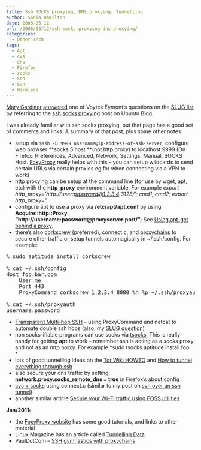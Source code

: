 ```yaml
---
title: Ssh SOCKS proxying, DNS proxying, Tunnelling
author: Sonia Hamilton
date: 2008-06-12
url: /2008/06/12/ssh-socks-proxying-dns-proxying/
categories:
  - Other-Tech
tags:
  - Apt
  - cvs
  - dns
  - Firefox
  - socks
  - Ssh
  - svn
  - Wireless
---
```

[Mary Gardiner][1] [answered][2] one of Voytek Eymont&#8217;s questions on the [SLUG list][3] by referring to the [ssh socks proxying][4] post on Ubuntu Blog.

<!--more-->

I was already familiar with ssh socks proxying, but that page has a good set of comments and links. A summary of that post, plus some other notes:

  * setup via `$ssh -D 9999 username@ip-address-of-ssh-server`, configure web browser **socks 5 host **(not http proxy) to localhost:9999 (On Firefox: Preferences, Advanced, Network, Settings, Manual, SOCKS Host. [FoxyProxy][5] really helps with this &#8211; you can setup wildcards to send certain URLs via certain proxies eg for when connecting via a VPN to work)
  * http proxying can be setup at the command line (for use by wget, apt, etc) with the **http_proxy** environment variable. For example *export http\_proxy=&#8217;http://user:password@1.2.3.4:3128/'; cmd1; cmd2; export http\_proxy=&#8221;*
  * configure apt to use a proxy via **/etc/apt/apt.conf** by using **Acquire::http::Proxy &#8220;http://username:password@proxyserver:port/&#8221;;** See [Using apt-get behind a proxy][6].
  * there&#8217;s also [corkscrew][7] (preferred), connect.c, and [proxychains][8] to secure other traffic or setup tunnels automagically in ~/.ssh/config. For example:

<pre>% sudo aptitude install corkscrew

% cat ~/.ssh/config
Host foo.bar.com
    User me
    Port 443
    ProxyCommand corkscrew 1.2.3.4 8080 %h %p ~/.ssh/proxyauth

% cat ~/.ssh/proxyauth
username:password</pre>

  * [Transparent Multi-hop SSH][9] &#8211; using ProxyCommand and netcat to automate double ssh hops (also, my [SLUG question][10])
  * non socks-ifiable programs can use socks via [tsocks][11]. This is really handy for getting **apt** to work &#8211; remember ssh is acting as a *socks* proxy and not as an *http* proxy. For example *sudo tsocks aptitude install foo  
    *
  * lots of good tunnelling ideas on the [Tor Wiki HOWTO][12] and [How to tunnel everything through ssh][13]
  * also secure your dns traffic by setting **network.proxy.socks\_remote\_dns = true** in Firefox&#8217;s about:config
  * [cvs + socks][14] using connect.c (similar to my post on [svn over an ssh tunnel][15])
  * another similar article [Secure your Wi-Fi traffic using FOSS utilities][16]

**Jan/2011:**

  * the [FoxyProxy website][17] has some good tutorials, and links to other material
  * Linux Magazine has an article called [Tunnelling Data][18]
  * PaulDotCom &#8211; [SSH gymnastics with proxychains][19]

<div id="_mcePaste" class="mcePaste" style="position:absolute;left:-10000px;top:0;width:1px;height:1px;overflow:hidden;">
  <pre><code>export http_proxy='http://219.93.2.113:3128/'</code></pre>
</div>

 [1]: http://puzzling.org/
 [2]: http://lists.slug.org.au/archives/slug/2008/06/msg00135.html
 [3]: http://lists.slug.org.au/listinfo/slug
 [4]: http://ubuntu.wordpress.com/2006/12/08/ssh-tunnel-socks-proxy-forwarding-secure-browsing/
 [5]: http://foxyproxy.mozdev.org/
 [6]: http://blogs.oracle.com/avinashjoshi/entry/using_apt_get_behind_a
 [7]: http://www.mtu.net/~engstrom/ssh-proxy.php
 [8]: http://proxychains.sourceforge.net/
 [9]: http://sshmenu.sourceforge.net/articles/transparent-mulithop.html
 [10]: http://www.mail-archive.com/slug@slug.org.au/msg62991.html
 [11]: http://tsocks.sourceforge.net/
 [12]: https://trac.torproject.org/projects/tor/wiki/TheOnionRouter/TorifyHOWTO/Misc
 [13]: http://fooninja.net/2010/09/06/how-to-tunnel-everything-through-ssh/
 [14]: http://lbolla.wordpress.com/2008/04/21/cvs-behind-a-firewall-through-an-http-proxy/
 [15]: http://blog.snowfrog.net/2007/12/04/svn-over-an-ssh-tunnel/
 [16]: http://www.linux.com/articles/56945
 [17]: http://getfoxyproxy.org/
 [18]: http://www.linux-mag.com/id/2062/
 [19]: http://pauldotcom.com/2010/03/ssh-gymnastics-with-proxychain.html
